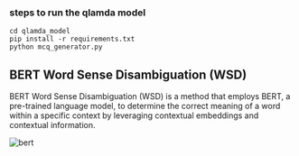 ### steps to run the qlamda model

```
cd qlamda_model
pip install -r requirements.txt
python mcq_generator.py
```

## BERT Word Sense Disambiguation (WSD)
BERT Word Sense Disambiguation (WSD) is a method that employs BERT, a pre-trained language model, to determine the correct meaning of a word within a specific context by leveraging contextual embeddings and contextual information.

![bert](https://github.com/ArchishmanSengupta/QLaMDA/assets/71402528/2007ec6f-da77-497c-bb23-4802fc8943c5)
